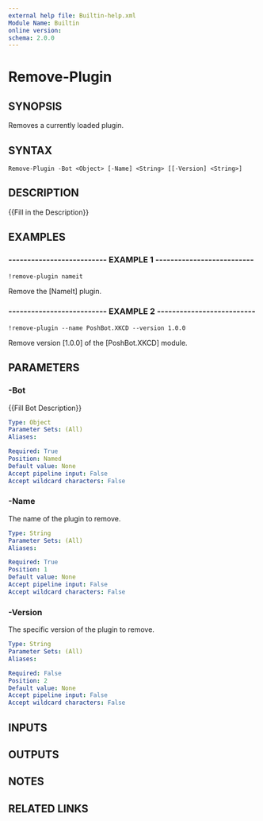 ```yaml
---
external help file: Builtin-help.xml
Module Name: Builtin
online version: 
schema: 2.0.0
---
```


# Remove-Plugin

## SYNOPSIS
Removes a currently loaded plugin.

## SYNTAX

```
Remove-Plugin -Bot <Object> [-Name] <String> [[-Version] <String>]
```

## DESCRIPTION
{{Fill in the Description}}

## EXAMPLES

### -------------------------- EXAMPLE 1 --------------------------
```
!remove-plugin nameit
```

Remove the \[NameIt\] plugin.

### -------------------------- EXAMPLE 2 --------------------------
```
!remove-plugin --name PoshBot.XKCD --version 1.0.0
```

Remove version \[1.0.0\] of the \[PoshBot.XKCD\] module.

## PARAMETERS

### -Bot
{{Fill Bot Description}}

```yaml
Type: Object
Parameter Sets: (All)
Aliases: 

Required: True
Position: Named
Default value: None
Accept pipeline input: False
Accept wildcard characters: False
```

### -Name
The name of the plugin to remove.

```yaml
Type: String
Parameter Sets: (All)
Aliases: 

Required: True
Position: 1
Default value: None
Accept pipeline input: False
Accept wildcard characters: False
```

### -Version
The specific version of the plugin to remove.

```yaml
Type: String
Parameter Sets: (All)
Aliases: 

Required: False
Position: 2
Default value: None
Accept pipeline input: False
Accept wildcard characters: False
```

## INPUTS

## OUTPUTS

## NOTES

## RELATED LINKS

